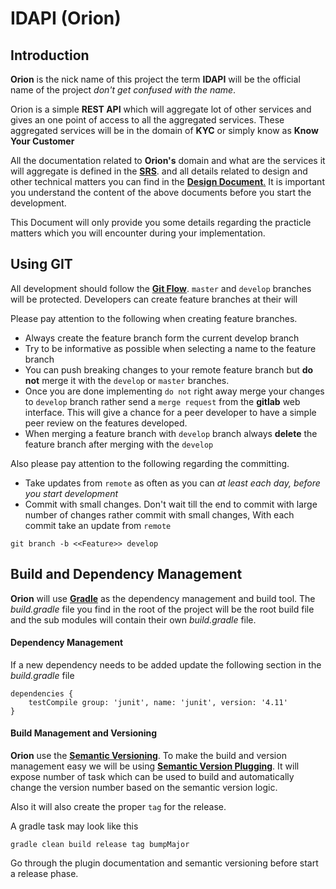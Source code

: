 # IDAPI (Orion)
## Introduction
**Orion** is the nick name of this project the term **IDAPI** will be the
official name of the project *don't get confused with the name*.

Orion is a simple **REST API** which will aggregate lot of other services and
gives an one point of access to all the aggregated services. These aggregated
services will be in the domain of **KYC** or simply know as
**Know Your Customer**

All the documentation related to **Orion's** domain and what are the services
it will aggregate is defined in the [**SRS**](https://docs.zone24x7.lk/sites/IDAPI/Shared%20Documents/02%20Requirements/IDAPI-SRS.docx). and all details related to
design and other technical matters you can find in the [**Design Document**.](https://docs.zone24x7.lk/sites/IDAPI/Shared%20Documents/03%20Technical/Design%20Specification/IDAPI-DS.docx)
It is important you understand the content of the above documents before
you start the development.

This Document will only provide you some details regarding the practicle matters
which you will encounter during your implementation.

## Using GIT
All development should follow the [**Git Flow**](https://www.atlassian.com/git/tutorials/comparing-workflows/gitflow-workflow). `master` and `develop` branches
will be protected. Developers can create feature branches at their will

Please pay attention to the following when creating feature branches.
* Always create the feature branch form the current develop branch
* Try to be informative as possible when selecting a name to the feature branch
* You can push breaking changes to your remote feature branch but **do not**
 merge it with the `develop` or `master` branches.
* Once you are done implementing `do not` right away merge your changes to `develop`
branch rather send a `merge request` from the **gitlab** web interface. This will
give a chance for a peer developer to have a simple peer review on the features
developed.
* When merging a feature branch with `develop` branch always **delete** the
feature branch after merging with the `develop`

Also please pay attention to the following regarding the committing.

* Take updates from `remote` as often as you can *at least each day, before you
 start development*
* Commit with small changes. Don't wait till the end to commit with large
number of changes rather commit with small changes, With each commit take
an update from `remote`

`git branch -b <<Feature>> develop`

## Build and Dependency Management
**Orion** will use [**Gradle**](https://gradle.org/) as the dependency management and build tool.
The *build.gradle* file you find in the root of the project will be the root
build file and the sub modules will contain their own *build.gradle* file.

#### Dependency Management
If a new dependency needs to be added update the following section in the
*build.gradle* file
```
dependencies {
    testCompile group: 'junit', name: 'junit', version: '4.11'
}
```
#### Build Management and Versioning
**Orion** use the [**Semantic Versioning**](http://semver.org/). To make the build and version
management easy we will be using [**Semantic Version Plugging**](https://github.com/vivin/gradle-semantic-build-versioning). It will
expose number of task which can be used to build and automatically change the
version number based on the semantic version logic.

Also it will also create the proper `tag` for the release.

A gradle task may look like this

`gradle clean build release tag bumpMajor`

Go through the plugin documentation and semantic versioning before start
a release phase.

